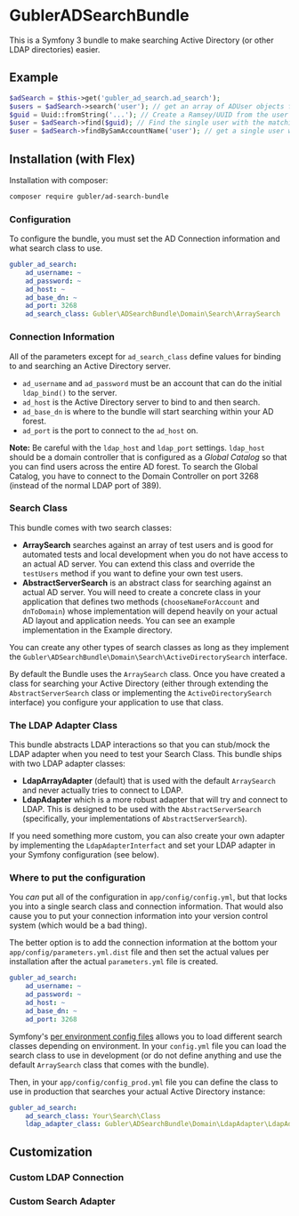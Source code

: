 # GublerADSearchBundle

This is a Symfony 3 bundle to make searching Active Directory (or other LDAP directories) easier.

## Example

``` php
$adSearch = $this->get('gubler_ad_search.ad_search');
$users = $adSearch->search('user'); // get an array of ADUser objects for search term
$guid = Uuid::fromString('...'); // Create a Ramsey/UUID from the user's AD GUID
$user = $adSearch->find($guid); // Find the single user with the matching GUID
$user = $adSearch->findBySamAccountName('user'); // get a single user with the supplied `samaccountname`
```

## Installation (with Flex)

Installation with composer:

```bash
composer require gubler/ad-search-bundle
```

### Configuration

To configure the bundle, you must set the AD Connection information and what search class to use.

``` yaml
gubler_ad_search:
    ad_username: ~
    ad_password: ~
    ad_host: ~
    ad_base_dn: ~
    ad_port: 3268
    ad_search_class: Gubler\ADSearchBundle\Domain\Search\ArraySearch
```

### Connection Information

All of the parameters except for `ad_search_class` define values for binding to and searching an
Active Directory server.
- `ad_username` and `ad_password` must be an account that can do the initial `ldap_bind()` to the server.
- `ad_host` is the Active Directory server to bind to and then search.
- `ad_base_dn` is where to the bundle will start searching within your AD forest.
- `ad_port` is the port to connect to the `ad_host` on.

**Note:** Be careful with the `ldap_host` and `ldap_port` settings. `ldap_host` should be a domain controller that is
configured as a _Global Catalog_ so that you can find users across the entire AD forest. To search the Global Catalog,
you have to connect to the Domain Controller on port 3268 (instead of the normal LDAP port of 389).

### Search Class

This bundle comes with two search classes:

- **ArraySearch** searches against an array of test users and is good for automated tests and local development when you
  do not have access to an actual AD server. You can extend this class and override the `testUsers` method if you want
  to define your own test users.
- **AbstractServerSearch** is an abstract class for searching against an actual AD server. You will need to create a
  concrete class in your application that defines two methods (`chooseNameForAccount` and `dnToDomain`) whose
  implementation will depend heavily on your actual AD layout and application needs. You can see an example
  implementation in the Example directory.

You can create any other types of search classes as long as they implement the
`Gubler\ADSearchBundle\Domain\Search\ActiveDirectorySearch` interface.

By default the Bundle uses the `ArraySearch` class. Once you have created a class for searching your Active Directory
(either through extending the `AbstractServerSearch` class or implementing the `ActiveDirectorySearch` interface) you
configure your application to use that class.

### The LDAP Adapter Class

This bundle abstracts LDAP interactions so that you can stub/mock the LDAP adapter when you need to test your
Search Class. This bundle ships with two LDAP adapter classes:

- **LdapArrayAdapter** (default) that is used with the default `ArraySearch` and never actually tries to
  connect to LDAP.
- **LdapAdapter** which is a more robust adapter that will try and connect to LDAP. This is designed to be used with
  the `AbstractServerSearch` (specifically, your implementations of `AbstractServerSearch`).
  
If you need something more custom, you can also create your own adapter by implementing the `LdapAdapterInterfact` and
set your LDAP adapter in your Symfony configuration (see below).

### Where to put the configuration

You _can_ put all of the configuration in `app/config/config.yml`, but that locks you into a single search class and
connection information. That would also cause you to put your connection information into your version control system
(which would be a bad thing).

The better option is to add the connection information at the bottom your `app/config/parameters.yml.dist` file and then
set the actual values per installation after the actual `parameters.yml` file is created. 

``` yaml
gubler_ad_search:
    ad_username: ~
    ad_password: ~
    ad_host: ~
    ad_base_dn: ~
    ad_port: 3268
```

Symfony's [per environment config files](http://symfony.com/doc/current/configuration/environments.html) allows you to
load different search classes depending on environment. In your `config.yml` file you can load the search class to use
in development (or do not define anything and use the default `ArraySearch` class that comes with the bundle).

Then, in your `app/config/config_prod.yml` file you can define the class to use in production that searches your actual
Active Directory instance:

``` yaml
gubler_ad_search:
    ad_search_class: Your\Search\Class
    ldap_adapter_class: Gubler\ADSearchBundle\Domain\LdapAdapter\LdapAdapter (or Your\Ldap\Adapter\Class)
```

## Customization

### Custom LDAP Connection

### Custom Search Adapter

